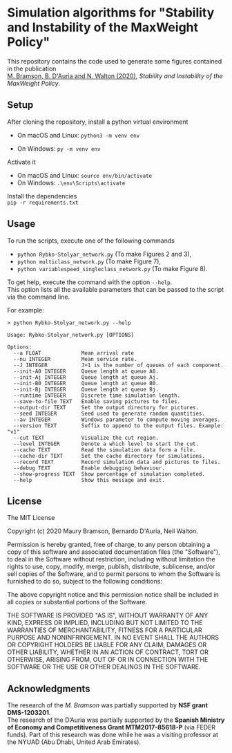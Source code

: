 # Simulation algorithms for "Stability and Instability of the MaxWeight Policy"

This repository contains the code used to generate some figures contained in the publication  
[M. Bramson, B. D'Auria and N. Walton (2020)](https://arxiv.org/abs/1909.10825), _Stability and Instability of the MaxWeight Policy_.


## Setup

After cloning the repository, install a python virtual environment

- On macOS and Linux:
```python3 -m venv env```

- On Windows:
```py -m venv env```

Activate it
- On macOS and Linux:
```source env/bin/activate```
- On Windows:
```.\env\Scripts\activate```

Install the dependencies  
```pip -r requirements.txt```

## Usage
To run the scripts, execute one of the following commands
- ```python Rybko-Stolyar_network.py``` (To make Figures 2 and 3),
- ```python multiclass_network.py``` (To make Figure 7),
- ```python variablespeed_singleclass_network.py``` (To make Figure 8).

To get help, execute the command with the option ```--help```.  
This option lists all the available parameters that can be passed to the script via the command line.  
 
For example:
```{python}
> python Rybko-Stolyar_network.py --help

Usage: Rybko-Stolyar_network.py [OPTIONS]

Options:
  --a FLOAT             Mean arrival rate
  --nu INTEGER          Mean service rate.
  --J INTEGER           J+1 is the number of queues of each component.
  --init-A0 INTEGER     Queue length at queue A0.
  --init-Aj INTEGER     Queue length at queue Aj.
  --init-B0 INTEGER     Queue length at queue B0.
  --init-Bj INTEGER     Queue length at queue Bj.
  --runtime INTEGER     Discrete time simulation length.
  --save-to-file TEXT   Enable saving pictures to files.
  --output-dir TEXT     Set the output directory for pictures.
  --seed INTEGER        Seed used to generate random quantities.
  --av INTEGER          Windows parameter to compute moving averages.
  --version TEXT        Suffix to append to the output files. Example: "v1"
  --cut TEXT            Visualize the cut region.
  --level INTEGER       Denote a which level to start the cut.
  --cache TEXT          Read the simulation data form a file.
  --cache-dir TEXT      Set the cache directory for simulations.
  --record TEXT         Record simulation data and pictures to files.
  --debug TEXT          Enable debugging behaviour.
  --show-progress TEXT  Show percentage of simulation completed.
  --help                Show this message and exit.
```


## License
  
The MIT License

Copyright (c) 2020 Maury Bramson, Bernardo D'Auria, Neil Walton.

Permission is hereby granted, free of charge, to any person obtaining a copy of this software and associated documentation files (the "Software"), to deal in the Software without restriction, including without limitation the rights to use, copy, modify, merge, publish, distribute, sublicense, and/or sell copies of the Software, and to permit persons to whom the Software is furnished to do so, subject to the following conditions:

The above copyright notice and this permission notice shall be included in all copies or substantial portions of the Software.

THE SOFTWARE IS PROVIDED "AS IS", WITHOUT WARRANTY OF ANY KIND, EXPRESS OR IMPLIED, INCLUDING BUT NOT LIMITED TO THE WARRANTIES OF MERCHANTABILITY, FITNESS FOR A PARTICULAR PURPOSE AND NONINFRINGEMENT. IN NO EVENT SHALL THE AUTHORS OR COPYRIGHT HOLDERS BE LIABLE FOR ANY CLAIM, DAMAGES OR OTHER LIABILITY, WHETHER IN AN ACTION OF CONTRACT, TORT OR OTHERWISE, ARISING FROM, OUT OF OR IN CONNECTION WITH THE SOFTWARE OR THE USE OR OTHER DEALINGS IN THE SOFTWARE.

## Acknowledgments
The research of the _M. Bramson_ was partially supported by **NSF grant DMS-1203201**.  
The research of the D’Auria was partially supported by the **Spanish Ministry of Economy and Competitiveness
Grant MTM2017-85618-P** (via FEDER funds). Part of this research was done while he was a visiting professor
at the NYUAD (Abu Dhabi, United Arab Emirates).